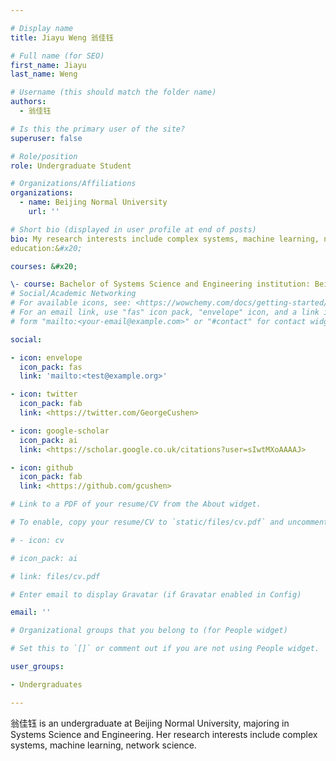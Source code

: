```yaml
---

# Display name
title: Jiayu Weng 翁佳钰

# Full name (for SEO)
first_name: Jiayu
last_name: Weng

# Username (this should match the folder name)
authors:
  - 翁佳钰

# Is this the primary user of the site?
superuser: false

# Role/position
role: Undergraduate Student

# Organizations/Affiliations
organizations:
  - name: Beijing Normal University
    url: ''

# Short bio (displayed in user profile at end of posts)
bio: My research interests include complex systems, machine learning, network science. Currently I am looking for a PhD position focused on AI for Science.
education:&#x20;

courses: &#x20;

\- course: Bachelor of Systems Science and Engineering institution: Beijing Normal University year: expected in 2024
# Social/Academic Networking
# For available icons, see: <https://wowchemy.com/docs/getting-started/page-builder/#icons>
# For an email link, use "fas" icon pack, "envelope" icon, and a link in the
# form "mailto:<your-email@example.com>" or "#contact" for contact widget.

social:

- icon: envelope
  icon_pack: fas
  link: 'mailto:<test@example.org>'

- icon: twitter
  icon_pack: fab
  link: <https://twitter.com/GeorgeCushen>

- icon: google-scholar
  icon_pack: ai
  link: <https://scholar.google.co.uk/citations?user=sIwtMXoAAAAJ>

- icon: github
  icon_pack: fab
  link: <https://github.com/gcushen>

# Link to a PDF of your resume/CV from the About widget.

# To enable, copy your resume/CV to `static/files/cv.pdf` and uncomment the lines below.

# - icon: cv

# icon_pack: ai

# link: files/cv.pdf

# Enter email to display Gravatar (if Gravatar enabled in Config)

email: ''

# Organizational groups that you belong to (for People widget)

# Set this to `[]` or comment out if you are not using People widget.

user_groups:

- Undergraduates

---
```


翁佳钰 is an undergraduate at Beijing Normal University, majoring in Systems Science and Engineering. Her research interests include complex systems, machine learning, network science.&#x20;
